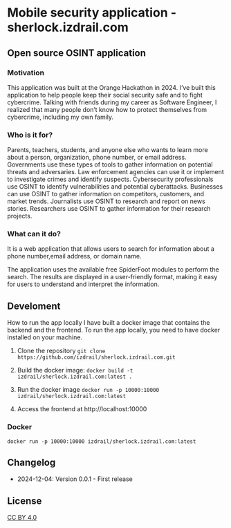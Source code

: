 # Mobile security application - sherlock.izdrail.com

## Open source OSINT application

### Motivation
This application was built at the Orange Hackathon in 2024. I’ve built this application to help people keep their social security safe and to fight cybercrime. Talking with friends during my career as Software Engineer, I realized that many people don’t know how to protect themselves from cybercrime, including my own family.

### Who is it for?
Parents, teachers, students, and anyone else who wants to learn more about a person, organization, phone number, or email address.
Governments use these types of tools to gather information on potential threats and adversaries.
Law enforcement agencies can use it or implement to investigate crimes and identify suspects.
Cybersecurity professionals use OSINT to identify vulnerabilities and potential cyberattacks.
Businesses can use OSINT to gather information on competitors, customers, and market trends.
Journalists use OSINT to research and report on news stories.
Researchers use OSINT to gather information for their research projects.

### What can it do?
It is a web application that allows users to search for information about a phone number,email address, or domain name. 

The application uses the available free SpiderFoot modules to perform the search. The results are displayed in a user-friendly format, making it easy for users to understand and interpret the information.


## Develoment
How to run the app locally
I have built a docker image that contains the backend and the frontend. 
To run the app locally, you need to have docker installed on your machine.

1. Clone the repository
```git clone https://github.com/izdrail/sherlock.izdrail.com.git```
2. Build the docker image:
```docker build -t izdrail/sherlock.izdrail.com:latest .```

3. Run the docker image
```docker run -p 10000:10000 izdrail/sherlock.izdrail.com:latest```
4. Access the frontend at http://localhost:10000



### Docker
```docker run -p 10000:10000 izdrail/sherlock.izdrail.com:latest```



## Changelog
- 2024-12-04: Version 0.0.1 - First release


## License
[ CC BY 4.0](https://creativecommons.org/licenses/by/4.0/deed.en)